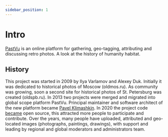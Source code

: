 ```yaml
---
sidebar_position: 1
---
```


# Intro

[PastVu](https://pastvu.com/) is an online platform for gathering, geo-tagging, attributing and discussing retro photos. A look at the history of humanity habitat.

## History

This project was started in 2009 by Ilya Varlamov and Alexey Duk. Initially it
was dedicated to historical photos of Moscow (oldmos.ru). As community was
growing, soon a second site for historical photos of St. Petersburg was
created (oldspb.ru). In 2013 two projects were merged and migrated into global
scope platform PastVu. Principal maintainer and software architect of the new
platform became [Pavel Klimashkin](https://github.com/klimashkin). In 2020 the
project code [became](https://pastvu.com/news/149) open source, this attracted more
people to participate and contribute. Over the years, many people have
uploaded, attributed and geo-located images (photographs, paintings,
drawings), with support and leading by regional and global moderators and
administrators team.

